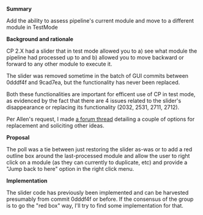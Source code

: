 **Summary**

Add the ability to assess pipeline's current module and move to a different module in TestMode 

**Background and rationale**

CP 2.X had a slider that in test mode allowed you to a) see what module the pipeline had processed up to and b) allowed you to move backward or forward to any other module to execute it.  

The slider was removed sometime in the batch of GUI commits between 0dddf4f and 9cad7ea, but the functionality has never been replaced.

Both these functionalities are important for efficent use of CP in test mode, as evidenced by the fact that there are 4 issues related to the slider's disappearance or replacing its functionality (2032, 2531, 2711, 2712).

Per Allen's request, I made [a forum thread](http://forum.cellprofiler.org/t/poll-testmode-interface-options/4676) detailing a couple of options for replacement and soliciting other ideas.

**Proposal**

The poll was a tie between just restoring the slider as-was or to add a red outline box around the last-processed module and allow the user to right click on a module (as they can currently to duplicate, etc) and provide a "Jump back to here" option in the right click menu.

**Implementation**

The slider code has previously been implemented and can be harvested presumably from commit 0dddf4f or before.  If the consensus of the group is to go the "red box" way, I'll try to find some implementation for that.
